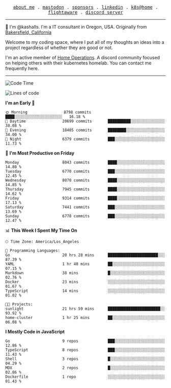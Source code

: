 <p align="center">
  <samp>
    <a href="https://jordanjones.org/">about me</a> .
    <a rel="me" href="https://mastodon.social/@kashall">mastodon</a> .
    <a href="https://github.com/sponsors/kashalls">sponsors</a> .
    <a href="https://linkedin.com/in/jordpjones">linkedin</a> .
    <a href="https://github.com/kashalls/home-cluster">k8s@home</a> .
    <a href="https://flightaware.com/adsb/stats/user/kashalls">flightaware</a> .
    <a href="https://discord.gg/V2WrCfqba9">discord server</a>
  </samp>
</p>

----------------------------------------------------------------

:wave: I'm @kashalls. I'm a IT consultant in Oregon, USA. Originally from [Bakersfield, California](https://maps.app.goo.gl/QQMtywTWghpXB6Tu6)

Welcome to my coding space, where I put all of my thoughts an ideas into a project regardless of whether they are good or not.

I'm an active member of [Home Operations](https://discord.gg/home-operations). A discord community focused on helping others with their kubernetes homelab. You can contact me frequently here.

----------------------------------------------------------------
<!--START_SECTION:waka-->
![Code Time](http://img.shields.io/badge/Code%20Time-2%2C286%20hrs%2046%20mins-blue)

![Lines of code](https://img.shields.io/badge/From%20Hello%20World%20I%27ve%20Written-10.1%20million%20lines%20of%20code-blue)

**I'm an Early 🐤** 

```text
🌞 Morning                8798 commits        ████░░░░░░░░░░░░░░░░░░░░░   16.18 % 
🌆 Daytime                20699 commits       ██████████░░░░░░░░░░░░░░░   38.08 % 
🌃 Evening                18485 commits       ████████░░░░░░░░░░░░░░░░░   34.00 % 
🌙 Night                  6379 commits        ███░░░░░░░░░░░░░░░░░░░░░░   11.73 % 
```
📅 **I'm Most Productive on Friday** 

```text
Monday                   8043 commits        ████░░░░░░░░░░░░░░░░░░░░░   14.80 % 
Tuesday                  6770 commits        ███░░░░░░░░░░░░░░░░░░░░░░   12.45 % 
Wednesday                8070 commits        ████░░░░░░░░░░░░░░░░░░░░░   14.85 % 
Thursday                 7945 commits        ████░░░░░░░░░░░░░░░░░░░░░   14.62 % 
Friday                   9314 commits        ████░░░░░░░░░░░░░░░░░░░░░   17.13 % 
Saturday                 7441 commits        ███░░░░░░░░░░░░░░░░░░░░░░   13.69 % 
Sunday                   6778 commits        ███░░░░░░░░░░░░░░░░░░░░░░   12.47 % 
```


📊 **This Week I Spent My Time On** 

```text
🕑︎ Time Zone: America/Los_Angeles

💬 Programming Languages: 
Go                       20 hrs 28 mins      ██████████████████████░░░   87.39 % 
YAML                     1 hr 40 mins        ██░░░░░░░░░░░░░░░░░░░░░░░   07.15 % 
Markdown                 38 mins             █░░░░░░░░░░░░░░░░░░░░░░░░   02.76 % 
Docker                   23 mins             ░░░░░░░░░░░░░░░░░░░░░░░░░   01.67 % 
TypeScript               14 mins             ░░░░░░░░░░░░░░░░░░░░░░░░░   01.02 % 

🐱‍💻 Projects: 
sunlight                 21 hrs 59 mins      ███████████████████████░░   93.92 % 
home-cluster             1 hr 25 mins        ██░░░░░░░░░░░░░░░░░░░░░░░   06.08 % 
```

**I Mostly Code in JavaScript** 

```text
Go                       9 repos             ███░░░░░░░░░░░░░░░░░░░░░░   12.86 % 
TypeScript               8 repos             ███░░░░░░░░░░░░░░░░░░░░░░   11.43 % 
Shell                    3 repos             █░░░░░░░░░░░░░░░░░░░░░░░░   04.29 % 
MDX                      2 repos             █░░░░░░░░░░░░░░░░░░░░░░░░   02.86 % 
Dockerfile               1 repo              ░░░░░░░░░░░░░░░░░░░░░░░░░   01.43 % 
```




<!--END_SECTION:waka-->